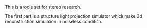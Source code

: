 This is a tools set for stereo research.

The first part is a structure light projection simulator which make 3d reconstruction simulation in noiseless condition.
